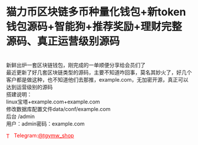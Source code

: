 # 猫力币区块链多币种量化钱包+新token钱包源码+智能狗+推荐奖励+理财完整源码、真正运营级别源码

<br>新鲜出炉一套区块链钱包，刚完成的一单顺便分享给会员们了<br>最近更新了好几套区块链类型的源码，主要不知道咋回事，莫名其妙火了，好几个客户都是做这种，也不知道他们去那推，example.com，无加密开源，真正可以达到运营级别的源码<br>搭建说明：<br>linux宝塔+example.com+example.com<br>修改数据库配置文件data/conf/example.com<br>后台 /admin<br>用户：admin密码：example.com<br>




<p style="color: red;"><img src="https://cdn-icons-png.flaticon.com/512/2111/2111646.png" alt="Telegram Icon" style="width: 16px; vertical-align: middle; margin-right: 5px;">Telegram:<a href="https://t.me/tgymw_shop" style="color: red;">@tgymw_shop</a></p>
